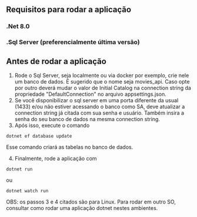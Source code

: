 ## Requisitos para rodar a aplicação

### .Net 8.0

### .Sql Server (preferencialmente última versão)

## Antes de rodar a aplicação

1. Rode o Sql Server, seja localmente ou via docker por exemplo, crie nele um banco de dados. É sugerido que o nome seja movies_api. Caso opte por outro deverá mudar o valor de Initial Catalog na connection string da propriedade "DefaultConnection" no arquivo appsettings.json.
2. Se você disponibilizar o sql server em uma porta diferente da usual (1433) e/ou não estiver acessando o banco como SA, deve atualizar a connection string já citada com sua senha e usuário. Também insira a senha do seu banco de dados na mesma connection string.
3. Após isso, execute o comando

```
dotnet ef database update

```

Esse comando criará as tabelas no banco de dados.

4. Finalmente, rode a aplicação com

```
dotnet run

```

ou

```
dotnet watch run

```

OBS: os passos 3 e 4 citados são para Linux. Para rodar em outro SO, consultar como rodar uma aplicação dotnet nestes ambientes.
